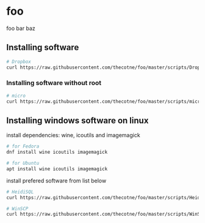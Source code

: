 # foo
foo bar baz

## Installing software

```bash
# Dropbox
curl https://raw.githubusercontent.com/thecotne/foo/master/scripts/Dropbox | bash -
```

### Installing software without root

```bash
# micro
curl https://raw.githubusercontent.com/thecotne/foo/master/scripts/micro | bash -
```

## Installing windows software on linux

install dependencies: wine, icoutils and imagemagick

```bash
# for Fedora
dnf install wine icoutils imagemagick

# for Ubuntu
apt install wine icoutils imagemagick
```

install prefered software from list below

```bash
# HeidiSQL
curl https://raw.githubusercontent.com/thecotne/foo/master/scripts/HeidiSQL | sudo bash -

# WinSCP
curl https://raw.githubusercontent.com/thecotne/foo/master/scripts/WinSCP | sudo bash -
```

